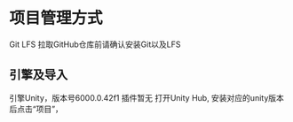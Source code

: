 # 项目管理方式

Git LFS
拉取GitHub仓库前请确认安装Git以及LFS


## 引擎及导入
引擎Unity，版本号6000.0.42f1
插件暂无
打开Unity Hub, 安装对应的unity版本后点击“项目”，
